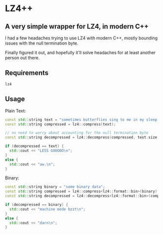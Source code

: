 # LZ4++
## A very simple wrapper for LZ4, in modern C++

I had a few headaches trying to use LZ4 with modern C++, mostly bounding issues with the null termination byte.

Finally figured it out, and hopefully it'll solve headaches for at least another person out there.

## Requirements
`lz4`

## Usage
Plain Text:
```cpp
const std::string text = "sometimes butterflies sing to me in my sleep sometimes butterflies sing to me in my sleep sometimes butterflies sing to me in my sleep sometimes butterflies sing to me in my sleep sometimes butterflies sing to me in my sleep";
const std::string compressed = lz4::compress(text);

// no need to worry about accounting for the null termination byte
const std::string decompressed = lz4::decompress(compressed, text.size());

if (decompressed == text) {
  std::cout << "LESS GOOOOO\n";
}
else {
  std::cout << "aw.\n";
}
```

Binary:
```cpp
const std::string binary = "some binary data";
const std::string compressed = lz4::compress<lz4::format::bin>(binary);
const std::string decompressed = lz4::decompress<lz4::format::bin>(compressed, binary.size());

if (decompressed == binary) {
  std::cout << "machine mode bzzt\n";
}
else {
  std::cout << "darn\n";
}
```
